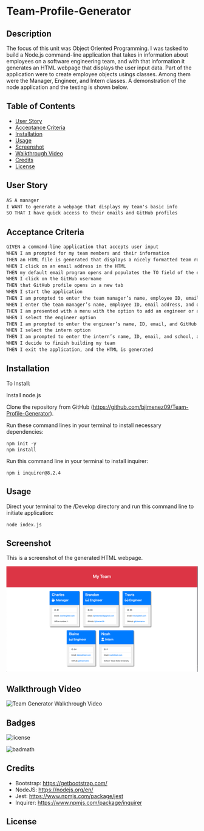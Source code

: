 # Team-Profile-Generator
## Description

The focus of this unit was Object Oriented Programming. I was tasked to build a Node.js command-line application that takes in information about employees on a software engineering team, and with that information it generates an HTML webpage that displays the user input data. Part of the application were to create employee objects usings classes. Among them were the Manager, Engineer, and Intern classes. A demonstration of the node application and the testing is shown below.

## Table of Contents

- [User Story](#user-story)
- [Acceptance Criteria](#acceptance-criteria)
- [Installation](#installation)
- [Usage](#usage)
- [Screenshot](#screenshot)
- [Walkthrough Video](#walkthrough-video)
- [Credits](#credits)
- [License](#license)

## User Story

```md
AS A manager
I WANT to generate a webpage that displays my team's basic info
SO THAT I have quick access to their emails and GitHub profiles
```

## Acceptance Criteria

```md
GIVEN a command-line application that accepts user input
WHEN I am prompted for my team members and their information
THEN an HTML file is generated that displays a nicely formatted team roster based on user input
WHEN I click on an email address in the HTML
THEN my default email program opens and populates the TO field of the email with the address
WHEN I click on the GitHub username
THEN that GitHub profile opens in a new tab
WHEN I start the application
THEN I am prompted to enter the team manager’s name, employee ID, email address, and office number
WHEN I enter the team manager’s name, employee ID, email address, and office number
THEN I am presented with a menu with the option to add an engineer or an intern or to finish building my team
WHEN I select the engineer option
THEN I am prompted to enter the engineer’s name, ID, email, and GitHub username, and I am taken back to the menu
WHEN I select the intern option
THEN I am prompted to enter the intern’s name, ID, email, and school, and I am taken back to the menu
WHEN I decide to finish building my team
THEN I exit the application, and the HTML is generated
```

## Installation

To Install:

Install node.js 

Clone the repository from GitHub (https://github.com/bjimenez09/Team-Profile-Generator).

Run these command lines in your terminal to install necessary dependencies:

```
npm init -y
npm install
```

Run this command line in your terminal to install inquirer:

```
npm i inquirer@8.2.4
```

## Usage

Direct your terminal to the /Develop directory and run this command line to initiate application:

```
node index.js
```

## Screenshot
This is a screenshot of the generated HTML webpage.

![Team Generator HTML Webpage Screenshot](./assets/team-profile.png)

## Walkthrough Video
![Team Generator Walkthrough Video]()

## Badges

![license](https://img.shields.io/badge/license-MIT-yellow.svg)

![badmath](https://img.shields.io/github/languages/top/lernantino/badmath)

## Credits
- Bootstrap: https://getbootstrap.com/
- NodeJS: https://nodejs.org/en/
- Jest: https://www.npmjs.com/package/jest
- Inquirer: https://www.npmjs.com/package/inquirer

## License